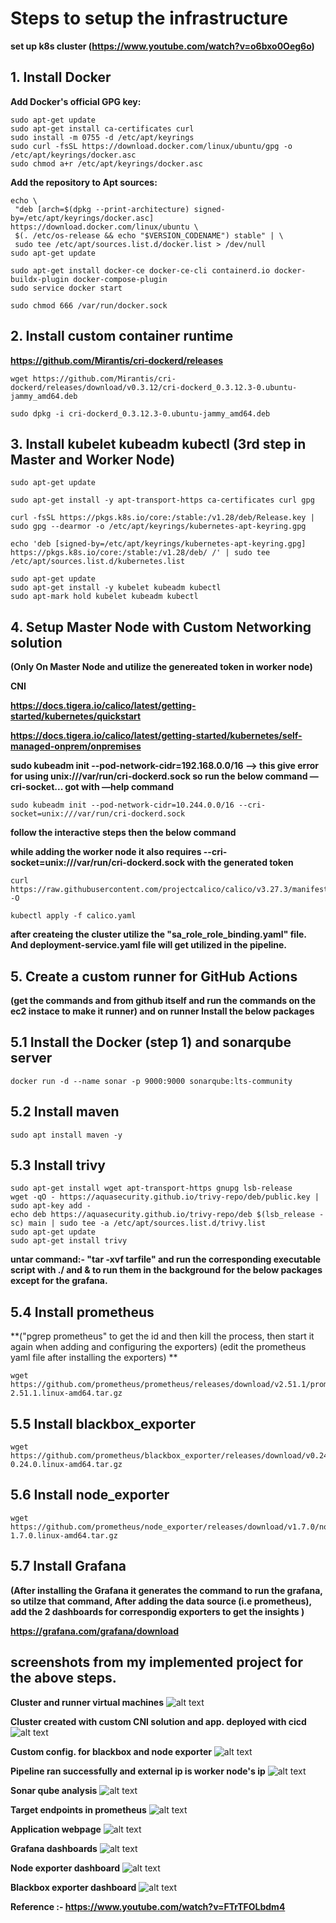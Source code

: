# Steps to setup the infrastructure

**set up k8s cluster (https://www.youtube.com/watch?v=o6bxo0Oeg6o)**

## 1. Install Docker

**Add Docker's official GPG key:**

```
sudo apt-get update
sudo apt-get install ca-certificates curl
sudo install -m 0755 -d /etc/apt/keyrings
sudo curl -fsSL https://download.docker.com/linux/ubuntu/gpg -o /etc/apt/keyrings/docker.asc
sudo chmod a+r /etc/apt/keyrings/docker.asc
```

**Add the repository to Apt sources:**

```
echo \
 "deb [arch=$(dpkg --print-architecture) signed-by=/etc/apt/keyrings/docker.asc] https://download.docker.com/linux/ubuntu \
 $(. /etc/os-release && echo "$VERSION_CODENAME") stable" | \
 sudo tee /etc/apt/sources.list.d/docker.list > /dev/null
sudo apt-get update

sudo apt-get install docker-ce docker-ce-cli containerd.io docker-buildx-plugin docker-compose-plugin
sudo service docker start

sudo chmod 666 /var/run/docker.sock
```

## 2. Install custom container runtime

**https://github.com/Mirantis/cri-dockerd/releases**

```
wget https://github.com/Mirantis/cri-dockerd/releases/download/v0.3.12/cri-dockerd_0.3.12.3-0.ubuntu-jammy_amd64.deb

sudo dpkg -i cri-dockerd_0.3.12.3-0.ubuntu-jammy_amd64.deb
```

## 3. Install kubelet kubeadm kubectl (3rd step in Master and Worker Node)

```
sudo apt-get update

sudo apt-get install -y apt-transport-https ca-certificates curl gpg

curl -fsSL https://pkgs.k8s.io/core:/stable:/v1.28/deb/Release.key | sudo gpg --dearmor -o /etc/apt/keyrings/kubernetes-apt-keyring.gpg

echo 'deb [signed-by=/etc/apt/keyrings/kubernetes-apt-keyring.gpg] https://pkgs.k8s.io/core:/stable:/v1.28/deb/ /' | sudo tee /etc/apt/sources.list.d/kubernetes.list

sudo apt-get update
sudo apt-get install -y kubelet kubeadm kubectl
sudo apt-mark hold kubelet kubeadm kubectl
```

## 4. Setup Master Node with Custom Networking solution

**(Only On Master Node and utilize the genereated token in worker node)**

**CNI**

**https://docs.tigera.io/calico/latest/getting-started/kubernetes/quickstart**

**https://docs.tigera.io/calico/latest/getting-started/kubernetes/self-managed-onprem/onpremises**

**sudo kubeadm init --pod-network-cidr=192.168.0.0/16 —> this give error for using unix:///var/run/cri-dockerd.sock so run the below command —cri-socket... got with —help command**

```
sudo kubeadm init --pod-network-cidr=10.244.0.0/16 --cri-socket=unix:///var/run/cri-dockerd.sock
```

**follow the interactive steps then the below command**

**while adding the worker node it also requires --cri-socket=unix:///var/run/cri-dockerd.sock with the generated token**

```
curl https://raw.githubusercontent.com/projectcalico/calico/v3.27.3/manifests/calico.yaml -O
```

```
kubectl apply -f calico.yaml
```

**after createing the cluster utilize the "sa_role_role_binding.yaml" file. And deployment-service.yaml file will get utilized in the pipeline.**

## 5. Create a custom runner for GitHub Actions

**(get the commands and from github itself and run the commands on the ec2 instace to make it runner) and on runner Install the below packages**

## 5.1 Install the Docker (step 1) and sonarqube server

```
docker run -d --name sonar -p 9000:9000 sonarqube:lts-community
```

## 5.2 Install maven

```
sudo apt install maven -y
```

## 5.3 Install trivy

```
sudo apt-get install wget apt-transport-https gnupg lsb-release
wget -qO - https://aquasecurity.github.io/trivy-repo/deb/public.key | sudo apt-key add -
echo deb https://aquasecurity.github.io/trivy-repo/deb $(lsb_release -sc) main | sudo tee -a /etc/apt/sources.list.d/trivy.list
sudo apt-get update
sudo apt-get install trivy
```

**untar command:- "tar -xvf tarfile" and run the corresponding executable script with ./ and & to run them in the background for the below packages except for the grafana.**

## 5.4 Install prometheus

**("pgrep prometheus" to get the id and then kill the process, then start it again when adding and configuring the exporters) (edit the prometheus yaml file after installing the exporters)
**

```
wget https://github.com/prometheus/prometheus/releases/download/v2.51.1/prometheus-2.51.1.linux-amd64.tar.gz
```

## 5.5 Install blackbox_exporter

```
wget https://github.com/prometheus/blackbox_exporter/releases/download/v0.24.0/blackbox_exporter-0.24.0.linux-amd64.tar.gz
```

## 5.6 Install node_exporter

```
wget https://github.com/prometheus/node_exporter/releases/download/v1.7.0/node_exporter-1.7.0.linux-amd64.tar.gz
```

## 5.7 Install Grafana

**(After installing the Grafana it generates the command to run the grafana, so utilze that command, After adding the data source (i.e prometheus), add the 2 dashboards for correspondig exporters to get the insights )**

**https://grafana.com/grafana/download**

## screenshots from my implemented project for the above steps.

**Cluster and runner virtual machines**
![alt text](<project_pics/Screenshot 2024-04-09 at 10.04.49 AM.png>)

**Cluster created with custom CNI solution and app. deployed with cicd**
![alt text](<project_pics/Screenshot 2024-04-09 at 10.07.00 AM.png>)

**Custom config. for blackbox and node exporter**
![alt text](<project_pics/Screenshot 2024-04-09 at 10.08.24 AM.png>)

**Pipeline ran successfully and external ip is worker node's ip**
![alt text](<project_pics/Screenshot 2024-04-09 at 10.09.19 AM.png>)

**Sonar qube analysis**
![alt text](<project_pics/Screenshot 2024-04-09 at 10.10.08 AM.png>)

**Target endpoints in prometheus**
![alt text](<project_pics/Screenshot 2024-04-09 at 10.10.18 AM.png>)

**Application webpage**
![alt text](<project_pics/Screenshot 2024-04-09 at 10.10.29 AM.png>)

**Grafana dashboards**
![alt text](<project_pics/Screenshot 2024-04-09 at 10.10.36 AM.png>)

**Node exporter dashboard**
![alt text](<project_pics/Screenshot 2024-04-09 at 10.10.44 AM.png>)

**Blackbox exporter dashboard**
![alt text](<project_pics/Screenshot 2024-04-09 at 10.10.57 AM.png>)

**Reference :- https://www.youtube.com/watch?v=FTrTFOLbdm4**
